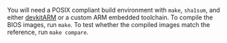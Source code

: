
You will need a POSIX compliant build environment with `make`, `sha1sum`, and either [devkitARM](https://devkitpro.org) or a custom ARM embedded toolchain.
To compile the BIOS images, run `make`.
To test whether the compiled images match the reference, run `make compare`.
